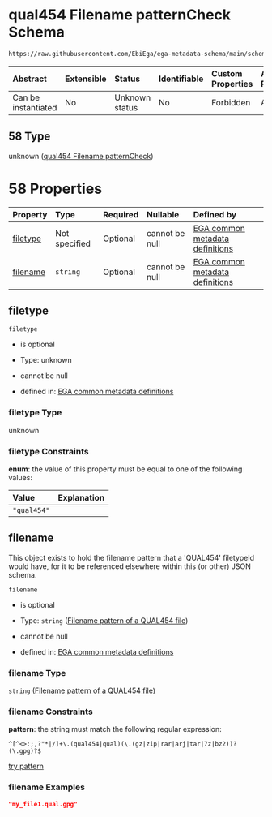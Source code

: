 # qual454 Filename patternCheck Schema

```txt
https://raw.githubusercontent.com/EbiEga/ega-metadata-schema/main/schemas/EGA.common-definitions.json#/$defs/filenameFiletypePatternCheck/anyOf/58
```



| Abstract            | Extensible | Status         | Identifiable | Custom Properties | Additional Properties | Access Restrictions | Defined In                                                                                           |
| :------------------ | :--------- | :------------- | :----------- | :---------------- | :-------------------- | :------------------ | :--------------------------------------------------------------------------------------------------- |
| Can be instantiated | No         | Unknown status | No           | Forbidden         | Allowed               | none                | [EGA.common-definitions.json\*](../../../schemas/EGA.common-definitions.json "open original schema") |

## 58 Type

unknown ([qual454 Filename patternCheck](ega-4-defs-check-filetype-checks-based-on-its-filename-anyof-qual454-filename-patterncheck.md))

# 58 Properties

| Property              | Type          | Required | Nullable       | Defined by                                                                                                                                                                                                                                                                                                                                              |
| :-------------------- | :------------ | :------- | :------------- | :------------------------------------------------------------------------------------------------------------------------------------------------------------------------------------------------------------------------------------------------------------------------------------------------------------------------------------------------------ |
| [filetype](#filetype) | Not specified | Optional | cannot be null | [EGA common metadata definitions](ega-4-defs-check-filetype-checks-based-on-its-filename-anyof-qual454-filename-patterncheck-properties-filetype.md "https://raw.githubusercontent.com/EbiEga/ega-metadata-schema/main/schemas/EGA.common-definitions.json#/$defs/filenameFiletypePatternCheck/anyOf/58/properties/filetype")                           |
| [filename](#filename) | `string`      | Optional | cannot be null | [EGA common metadata definitions](ega-4-defs-check-filetype-checks-based-on-its-filename-anyof-qual454-filename-patterncheck-properties-filename-pattern-of-a-qual454-file.md "https://raw.githubusercontent.com/EbiEga/ega-metadata-schema/main/schemas/EGA.common-definitions.json#/$defs/filenameFiletypePatternCheck/anyOf/58/properties/filename") |

## filetype



`filetype`

*   is optional

*   Type: unknown

*   cannot be null

*   defined in: [EGA common metadata definitions](ega-4-defs-check-filetype-checks-based-on-its-filename-anyof-qual454-filename-patterncheck-properties-filetype.md "https://raw.githubusercontent.com/EbiEga/ega-metadata-schema/main/schemas/EGA.common-definitions.json#/$defs/filenameFiletypePatternCheck/anyOf/58/properties/filetype")

### filetype Type

unknown

### filetype Constraints

**enum**: the value of this property must be equal to one of the following values:

| Value       | Explanation |
| :---------- | :---------- |
| `"qual454"` |             |

## filename

This object exists to hold the filename pattern that a 'QUAL454' filetypeId would have, for it to be referenced elsewhere within this (or other) JSON schema.

`filename`

*   is optional

*   Type: `string` ([Filename pattern of a QUAL454 file](ega-4-defs-check-filetype-checks-based-on-its-filename-anyof-qual454-filename-patterncheck-properties-filename-pattern-of-a-qual454-file.md))

*   cannot be null

*   defined in: [EGA common metadata definitions](ega-4-defs-check-filetype-checks-based-on-its-filename-anyof-qual454-filename-patterncheck-properties-filename-pattern-of-a-qual454-file.md "https://raw.githubusercontent.com/EbiEga/ega-metadata-schema/main/schemas/EGA.common-definitions.json#/$defs/filenameFiletypePatternCheck/anyOf/58/properties/filename")

### filename Type

`string` ([Filename pattern of a QUAL454 file](ega-4-defs-check-filetype-checks-based-on-its-filename-anyof-qual454-filename-patterncheck-properties-filename-pattern-of-a-qual454-file.md))

### filename Constraints

**pattern**: the string must match the following regular expression:&#x20;

```regexp
^[^<>:;,?"*|/]+\.(qual454|qual)(\.(gz|zip|rar|arj|tar|7z|bz2))?(\.gpg)?$
```

[try pattern](https://regexr.com/?expression=%5E%5B%5E%3C%3E%3A%3B%2C%3F%22*%7C%2F%5D%2B%5C.\(qual454%7Cqual\)\(%5C.\(gz%7Czip%7Crar%7Carj%7Ctar%7C7z%7Cbz2\)\)%3F\(%5C.gpg\)%3F%24 "try regular expression with regexr.com")

### filename Examples

```json
"my_file1.qual.gpg"
```
